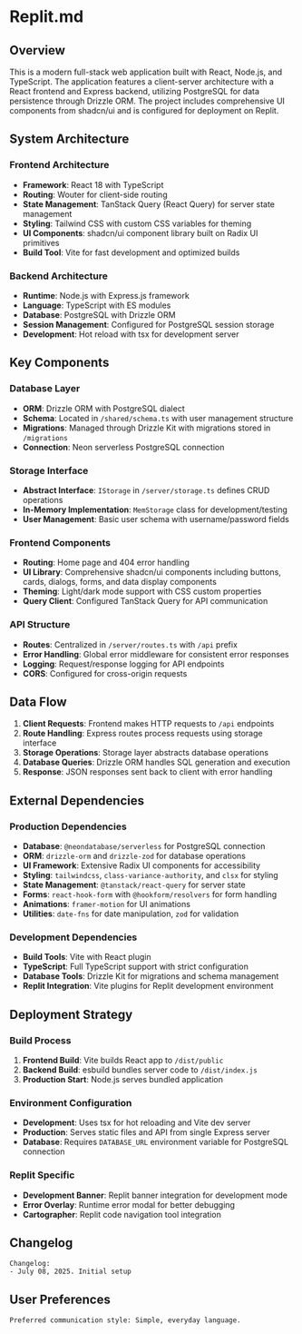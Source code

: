 # Replit.md

## Overview

This is a modern full-stack web application built with React, Node.js, and TypeScript. The application features a client-server architecture with a React frontend and Express backend, utilizing PostgreSQL for data persistence through Drizzle ORM. The project includes comprehensive UI components from shadcn/ui and is configured for deployment on Replit.

## System Architecture

### Frontend Architecture
- **Framework**: React 18 with TypeScript
- **Routing**: Wouter for client-side routing
- **State Management**: TanStack Query (React Query) for server state management
- **Styling**: Tailwind CSS with custom CSS variables for theming
- **UI Components**: shadcn/ui component library built on Radix UI primitives
- **Build Tool**: Vite for fast development and optimized builds

### Backend Architecture
- **Runtime**: Node.js with Express.js framework
- **Language**: TypeScript with ES modules
- **Database**: PostgreSQL with Drizzle ORM
- **Session Management**: Configured for PostgreSQL session storage
- **Development**: Hot reload with tsx for development server

## Key Components

### Database Layer
- **ORM**: Drizzle ORM with PostgreSQL dialect
- **Schema**: Located in `/shared/schema.ts` with user management structure
- **Migrations**: Managed through Drizzle Kit with migrations stored in `/migrations`
- **Connection**: Neon serverless PostgreSQL connection

### Storage Interface
- **Abstract Interface**: `IStorage` in `/server/storage.ts` defines CRUD operations
- **In-Memory Implementation**: `MemStorage` class for development/testing
- **User Management**: Basic user schema with username/password fields

### Frontend Components
- **Routing**: Home page and 404 error handling
- **UI Library**: Comprehensive shadcn/ui components including buttons, cards, dialogs, forms, and data display components
- **Theming**: Light/dark mode support with CSS custom properties
- **Query Client**: Configured TanStack Query for API communication

### API Structure
- **Routes**: Centralized in `/server/routes.ts` with `/api` prefix
- **Error Handling**: Global error middleware for consistent error responses
- **Logging**: Request/response logging for API endpoints
- **CORS**: Configured for cross-origin requests

## Data Flow

1. **Client Requests**: Frontend makes HTTP requests to `/api` endpoints
2. **Route Handling**: Express routes process requests using storage interface
3. **Storage Operations**: Storage layer abstracts database operations
4. **Database Queries**: Drizzle ORM handles SQL generation and execution
5. **Response**: JSON responses sent back to client with error handling

## External Dependencies

### Production Dependencies
- **Database**: `@neondatabase/serverless` for PostgreSQL connection
- **ORM**: `drizzle-orm` and `drizzle-zod` for database operations
- **UI Framework**: Extensive Radix UI components for accessibility
- **Styling**: `tailwindcss`, `class-variance-authority`, and `clsx` for styling
- **State Management**: `@tanstack/react-query` for server state
- **Forms**: `react-hook-form` with `@hookform/resolvers` for form handling
- **Animations**: `framer-motion` for UI animations
- **Utilities**: `date-fns` for date manipulation, `zod` for validation

### Development Dependencies
- **Build Tools**: Vite with React plugin
- **TypeScript**: Full TypeScript support with strict configuration
- **Database Tools**: Drizzle Kit for migrations and schema management
- **Replit Integration**: Vite plugins for Replit development environment

## Deployment Strategy

### Build Process
1. **Frontend Build**: Vite builds React app to `/dist/public`
2. **Backend Build**: esbuild bundles server code to `/dist/index.js`
3. **Production Start**: Node.js serves bundled application

### Environment Configuration
- **Development**: Uses tsx for hot reloading and Vite dev server
- **Production**: Serves static files and API from single Express server
- **Database**: Requires `DATABASE_URL` environment variable for PostgreSQL connection

### Replit Specific
- **Development Banner**: Replit banner integration for development mode
- **Error Overlay**: Runtime error modal for better debugging
- **Cartographer**: Replit code navigation tool integration

## Changelog

```
Changelog:
- July 08, 2025. Initial setup
```

## User Preferences

```
Preferred communication style: Simple, everyday language.
```